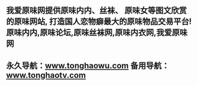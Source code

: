 我爱原味网提供原味内内、丝袜、
原味女等图文欣赏的原味网站,
打造国人恋物癖最大的原味物品交易平台!
原味内内,原味论坛,原味丝袜网,原味内衣网,我爱原味网
----------------------------
永久导航：www.tonghaowu.com 
备用导航：www.tonghaotv.com
-------------------------------
